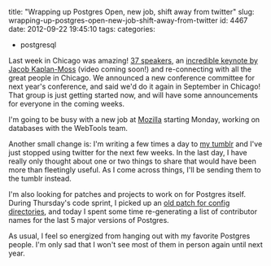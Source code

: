 title: "Wrapping up Postgres Open, new job, shift away from twitter"
slug: wrapping-up-postgres-open-new-job-shift-away-from-twitter
id: 4467
date: 2012-09-22 19:45:10
tags: 
categories: 
- postgresql

Last week in Chicago was amazing! [37 speakers](http://postgresopen.org/2012/schedule), an [incredible keynote by Jacob Kaplan-Moss](https://speakerdeck.com/u/jacobian/p/the-first-postsql-database) (video coming soon!) and re-connecting with all the great people in Chicago. We announced a new conference committee for next year's conference, and said we'd do it again in September in Chicago!  That group is just getting started now, and will have some announcements for everyone in the coming weeks. 

I'm going to be busy with a new job at [Mozilla](http://mozilla.com) starting Monday, working on databases with the WebTools team. 

Another small change is: I'm writing a few times a day to [my tumblr](http://tumblr.chesnok.com) and I've just stopped using twitter for the next few weeks. In the last day, I have really only thought about one or two things to share that would have been more than fleetingly useful. As I come across things, I'll be sending them to the tumblr instead. 

I'm also looking for patches and projects to work on for Postgres itself. During Thursday's code sprint, I picked up an [old patch for config directories](https://commitfest.postgresql.org/action/patch_view?id=943), and today I spent some time re-generating a list of contributor names for the last 5 major versions of Postgres.

As usual, I feel so energized from hanging out with my favorite Postgres people. I'm only sad that I won't see most of them in person again until next year.
